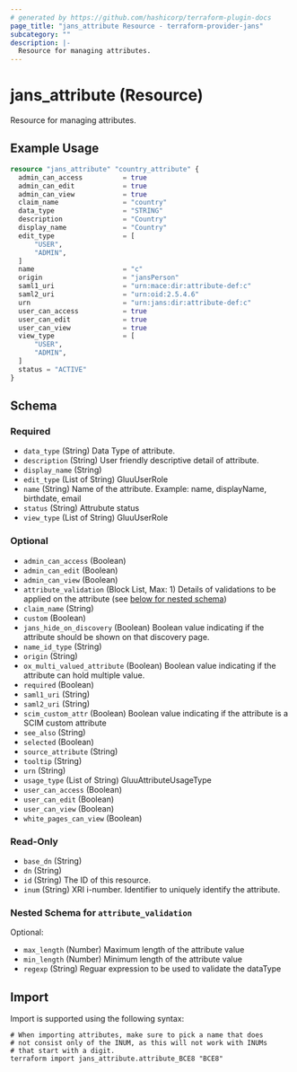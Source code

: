 ```yaml
---
# generated by https://github.com/hashicorp/terraform-plugin-docs
page_title: "jans_attribute Resource - terraform-provider-jans"
subcategory: ""
description: |-
  Resource for managing attributes.
---
```


# jans_attribute (Resource)

Resource for managing attributes.

## Example Usage

```terraform
resource "jans_attribute" "country_attribute" {
  admin_can_access          = true
  admin_can_edit            = true
  admin_can_view            = true
  claim_name                = "country"
  data_type                 = "STRING"
  description               = "Country"
  display_name              = "Country"
  edit_type                 = [
      "USER",
      "ADMIN",
  ]
  name                      = "c"
  origin                    = "jansPerson"
  saml1_uri                 = "urn:mace:dir:attribute-def:c"
  saml2_uri                 = "urn:oid:2.5.4.6"
  urn                       = "urn:jans:dir:attribute-def:c"
  user_can_access           = true
  user_can_edit             = true
  user_can_view             = true
  view_type                 = [
      "USER",
      "ADMIN",
  ]
  status = "ACTIVE"
}
```

<!-- schema generated by tfplugindocs -->
## Schema

### Required

- `data_type` (String) Data Type of attribute.
- `description` (String) User friendly descriptive detail of attribute.
- `display_name` (String)
- `edit_type` (List of String) GluuUserRole
- `name` (String) Name of the attribute. Example: name, displayName, birthdate, email
- `status` (String) Attrubute status
- `view_type` (List of String) GluuUserRole

### Optional

- `admin_can_access` (Boolean)
- `admin_can_edit` (Boolean)
- `admin_can_view` (Boolean)
- `attribute_validation` (Block List, Max: 1) Details of validations to be applied on the attribute (see [below for nested schema](#nestedblock--attribute_validation))
- `claim_name` (String)
- `custom` (Boolean)
- `jans_hide_on_discovery` (Boolean) Boolean value indicating if the attribute should be shown on that discovery page.
- `name_id_type` (String)
- `origin` (String)
- `ox_multi_valued_attribute` (Boolean) Boolean value indicating if the attribute can hold multiple value.
- `required` (Boolean)
- `saml1_uri` (String)
- `saml2_uri` (String)
- `scim_custom_attr` (Boolean) Boolean value indicating if the attribute is a SCIM custom attribute
- `see_also` (String)
- `selected` (Boolean)
- `source_attribute` (String)
- `tooltip` (String)
- `urn` (String)
- `usage_type` (List of String) GluuAttributeUsageType
- `user_can_access` (Boolean)
- `user_can_edit` (Boolean)
- `user_can_view` (Boolean)
- `white_pages_can_view` (Boolean)

### Read-Only

- `base_dn` (String)
- `dn` (String)
- `id` (String) The ID of this resource.
- `inum` (String) XRI i-number. Identifier to uniquely identify the attribute.

<a id="nestedblock--attribute_validation"></a>
### Nested Schema for `attribute_validation`

Optional:

- `max_length` (Number) Maximum length of the attribute value
- `min_length` (Number) Minimum length of the attribute value
- `regexp` (String) Reguar expression to be used to validate the dataType

## Import

Import is supported using the following syntax:

```shell
# When importing attributes, make sure to pick a name that does
# not consist only of the INUM, as this will not work with INUMs
# that start with a digit.
terraform import jans_attribute.attribute_BCE8 "BCE8"
```
